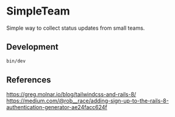 # SimpleTeam

Simple way to collect status updates from small teams.

## Development

```zsh
bin/dev
```

## References

https://greg.molnar.io/blog/tailwindcss-and-rails-8/
https://medium.com/@rob__race/adding-sign-up-to-the-rails-8-authentication-generator-ae24facc624f
